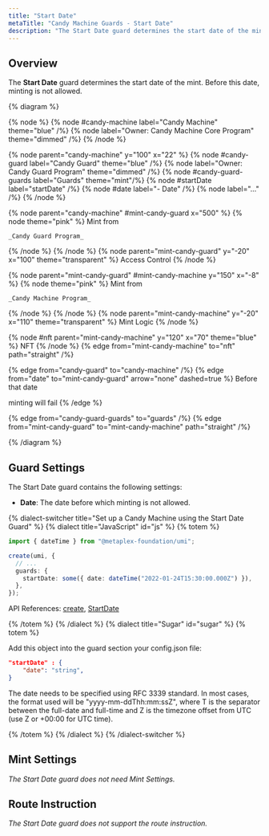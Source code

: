 ```yaml
---
title: "Start Date"
metaTitle: "Candy Machine Guards - Start Date"
description: "The Start Date guard determines the start date of the mint."
---
```


## Overview

The **Start Date** guard determines the start date of the mint. Before this date, minting is not allowed.

{% diagram  %}

{% node %}
{% node #candy-machine label="Candy Machine" theme="blue" /%}
{% node label="Owner: Candy Machine Core Program" theme="dimmed" /%}
{% /node %}

{% node parent="candy-machine" y="100" x="22" %}
{% node #candy-guard label="Candy Guard" theme="blue" /%}
{% node label="Owner: Candy Guard Program" theme="dimmed" /%}
{% node #candy-guard-guards label="Guards" theme="mint"/%}
{% node #startDate label="startDate" /%}
{% node #date label="- Date" /%}
{% node label="..." /%}
{% /node %}

{% node parent="candy-machine" #mint-candy-guard x="500" %}
  {% node theme="pink" %}
    Mint from

    _Candy Guard Program_
  {% /node %}
{% /node %}
{% node parent="mint-candy-guard" y="-20" x="100" theme="transparent" %}
  Access Control
{% /node %}

{% node parent="mint-candy-guard" #mint-candy-machine y="150" x="-8" %}
  {% node theme="pink" %}
    Mint from 
    
    _Candy Machine Program_
  {% /node %}
{% /node %}
{% node parent="mint-candy-machine" y="-20" x="110" theme="transparent" %}
  Mint Logic
{% /node %}

{% node #nft parent="mint-candy-machine" y="120" x="70" theme="blue" %}
  NFT
{% /node %}
{% edge from="mint-candy-machine" to="nft" path="straight" /%}

{% edge from="candy-guard" to="candy-machine" /%}
{% edge from="date" to="mint-candy-guard" arrow="none" dashed=true %}
Before that date

minting will fail
{% /edge %}

{% edge from="candy-guard-guards" to="guards" /%}
{% edge from="mint-candy-guard" to="mint-candy-machine" path="straight" /%}

{% /diagram %}

## Guard Settings

The Start Date guard contains the following settings:

- **Date**: The date before which minting is not allowed.

{% dialect-switcher title="Set up a Candy Machine using the Start Date Guard" %}
{% dialect title="JavaScript" id="js" %}
{% totem %}

```ts
import { dateTime } from "@metaplex-foundation/umi";

create(umi, {
  // ...
  guards: {
    startDate: some({ date: dateTime("2022-01-24T15:30:00.000Z") }),
  },
});
```

API References: [create](https://mpl-core-candy-machine-js-docs.vercel.app/functions/create.html), [StartDate](https://mpl-core-candy-machine-js-docs.vercel.app/types/StartDate.html)

{% /totem %}
{% /dialect %}
{% dialect title="Sugar" id="sugar" %}
{% totem %}

Add this object into the guard section your config.json file:

```json
"startDate" : {
    "date": "string",
}
```

The date needs to be specified using RFC 3339 standard. In most cases, the format used will be "yyyy-mm-ddThh:mm:ssZ", where T is the separator between the full-date and full-time and Z is the timezone offset from UTC (use Z or +00:00 for UTC time).

{% /totem %}
{% /dialect %}
{% /dialect-switcher %}

## Mint Settings

_The Start Date guard does not need Mint Settings._

## Route Instruction

_The Start Date guard does not support the route instruction._
